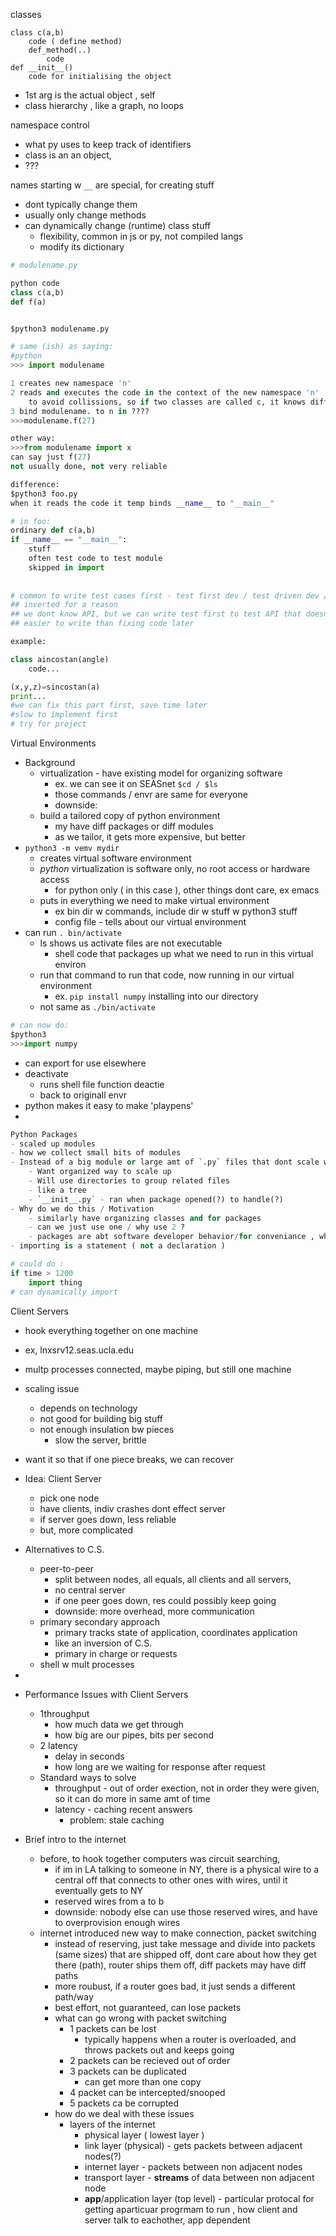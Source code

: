 classes
```
class c(a,b)
	code ( define method)
	def_method(..)
		code
def __init__()
	code for initialising the object

```
- 1st arg is the actual object , self
- class hierarchy , like a graph, no loops

namespace control
- what py uses to keep track of identifiers
- class is an an object, 
- ???

names starting w `__` are special, for creating stuff
- dont typically change them
- usually only change methods
- can dynamically change (runtime) class stuff
	- flexibility, common in js or py, not compiled langs
	- modify its dictionary

```python
# modulename.py

python code
class c(a,b)
def f(a)


$python3 modulename.py

# same (ish) as saying:
#python
>>> import modulename

1 creates new namespace 'n'
2 reads and executes the code in the context of the new namespace 'n'
	to avoid collissions, so if two classes are called c, it knows diff
3 bind modulename. to n in ????
>>>modulename.f(27) 

other way:
>>>from modulename import x
can say just f(27)
not usually done, not very reliable

difference:
$python3 foo.py
when it reads the code it temp binds __name__ to "__main__"

# in foo:
ordinary def c(a,b)
if __name__ == "__main__":
	stuff
	often test code to test module
	skipped in import
	
	
# common to write test cases first - test first dev / test driven dev / wrtie 1st
## inverted for a reason
## we dont know API, but we can write test first to test API that doesnt exist, 
## easier to write than fixing code later

example:

class aincostan(angle)
	code...

(x,y,z)=sincostan(a)
print...
#we can fix this part first, save time later
#slow to implement first
# try for project

```
Virtual Environments
- Background
	- virtualization - have existing model for organizing software
		- ex. we can see it on SEASnet `$cd / $ls`
		- those commands / envr are same for everyone
		- downside: 
	- build a tailored copy of python environment
		- my have diff packages or diff modules
		- as we tailor, it gets more expensive, but better
- `python3 -m vemv mydir` 
	- creates virtual software environment
	- *python* virtualization is software only, no root access or hardware access 
		- for python only ( in this case ), other things dont care, ex emacs
	- puts in everything we need to make virtual environment
		- ex bin dir w commands, include dir w stuff w python3 stuff
		- config file - tells about our virtual environment
- can run `. bin/activate`
	- ls shows us activate files are not executable
		- shell code that packages up what we need to run in this virtual environ
	- run that command to run that code, now running in our virtual environment
		- ex. `pip install numpy` installing into our directory
	- not same as `./bin/activate` 
```python
# can now do:
$python3
>>>import numpy
```
- can export for use elsewhere 
- deactivate
	- runs shell file function deactie
	- back to originall envr
- python makes it easy to make 'playpens'
- 




```Python
Python Packages
- scaled up modules
- how we collect small bits of modules
- Instead of a big module or large amt of `.py` files that dont scale well
	- Want organized way to scale up
	- Will use directories to group related files
	- like a tree
	- `__init__.py` - ran when package opened(?) to handle(?)
- Why do we do this / Motivation
	- similarly have organizing classes and for packages
	- can we just use one / why use 2 ?
	- packages are abt software developer behavior/for conveniance , whereas classes are for prganizing object behavior as the code runs
- importing is a statement ( not a declaration )

# could do :
if time > 1200
	import thing
# can dynamically import


```


Client Servers
- hook everything together on one machine
- ex, lnxsrv12.seas.ucla.edu
- multp processes connected, maybe piping, but still one machine
- scaling issue
	- depends on technology 
	- not good for building big stuff
	- not enough insulation bw pieces
		- slow the server, brittle
- want it so that if one piece breaks, we can recover
- Idea: Client Server
	- pick one node
	- have clients, indiv crashes dont effect server
	- if server goes down, less reliable
	- but, more complicated
- Alternatives to C.S.
	- peer-to-peer
		- split between nodes, all equals, all clients and all servers,
		- no central server
		- if one peer goes down, res could possibly keep going
		- downside: more overhead, more communication
	- primary secondary approach
		- primary tracks state of application, coordinates application
		- like an inversion of C.S.
		- primary in charge or requests
	- shell w mult processes
-


- Performance Issues with Client Servers
	- 1throughput
		- how much data we get through
		- how big are our pipes, bits per second
	- 2 latency
		- delay in seconds
		- how long are we waiting for response after request
	- Standard ways to solve
		- throughput - out of order exection, not in order they were given, so it  can do more in same amt of time
		- latency - caching recent answers
			- problem: stale caching

- Brief intro to the internet 
	- before, to hook together computers was circuit searching, 
		- if im in LA talking to someone in NY, there is a physical wire to a central off that connects to other ones with wires, until it eventually gets to NY
		- reserved wires from a to b
		- downside: nobody else can use those reserved wires, and have to overprovision enough wires
	- internet introduced new way to make connection, packet switching
		- instead of reserving, just take message and divide into packets (same sizes) that are shipped off, dont care about how they get there (path), router ships them off, diff packets may have diff paths 
		- more roubust, if a router goes bad, it just sends a different path/way
		- best effort, not guaranteed, can lose packets 
		- what can go wrong with packet switching
			- 1 packets can be lost
				- typically happens when a router is overloaded, and throws packets out and keeps going
			- 2 packets can be recieved out of order
			- 3 packets can be duplicated
				- can get more than one copy
			- 4 packet can be intercepted/snooped
			- 5 packets ca be corrupted 
		- how do we deal with these issues
			- layers of the internet
				- physical layer  ( lowest layer )
				- link layer (physical) - gets packets between adjacent nodes(?)
				- internet layer - packets between non adjacent nodes
				- transport layer - **streams** of data between non adjacent node
				- **app**/application layer (top level) - particular protocal for getting aparticuar progrmam to run , how client and server talk to eachother, app dependent
			